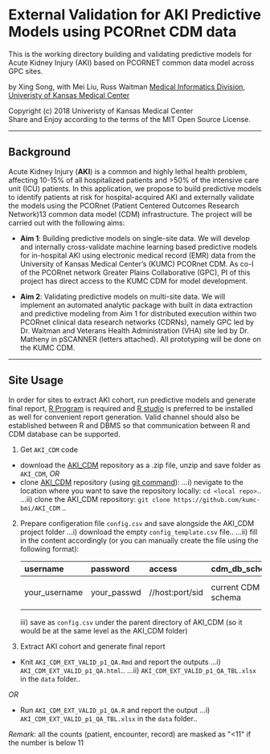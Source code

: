 External Validation for AKI Predictive Models using PCORnet CDM data
=====================================================================

This is the working directory building and validating predictive models for Acute Kidney Injury (AKI) based on PCORNET common data model across GPC sites.

by Xing Song, with Mei Liu, Russ Waitman
[Medical Informatics Division, Univeristy of Kansas Medical Center][MI]

[MI]: http://informatics.kumc.edu/

Copyright (c) 2018 Univeristy of Kansas Medical Center  
Share and Enjoy according to the terms of the MIT Open Source License.

***

## Background

Acute Kidney Injury (**AKI**) is a common and highly lethal health problem, affecting 10-15% of all hospitalized patients and >50% of the intensive care unit (ICU) patients. In this application, we propose to build predictive models to identify patients at risk for hospital-acquired AKI and externally validate the models using the PCORnet (Patient Centered Outcomes Research Network)13 common data model (CDM) infrastructure. The project will be carried out with the following aims:

* **Aim 1**: Building predictive models on single-site data. We will develop and internally cross-validate machine learning based predictive models for in-hospital AKI using electronic medical record (EMR) data from the University of Kansas Medical Center’s (KUMC) PCORnet CDM. As co-I of the PCORnet network Greater Plains Collaborative (GPC), PI of this project has direct access to the KUMC CDM for model development.
 
* **Aim 2**: Validating predictive models on multi-site data. We will implement an automated analytic package with built in data extraction and predictive modeling from Aim 1 for distributed execution within two PCORnet clinical data research networks (CDRNs), namely GPC led by Dr. Waitman and Veterans Health Administration (VHA) site led by Dr. Matheny in pSCANNER (letters attached). All prototyping will be done on the KUMC CDM.

***

## Site Usage
In order for sites to extract AKI cohort, run predictive models and generate final report, [R Program] is required and [R studio] is preferred to be installed as well for convenient report generation. Valid channel should also be established between R and DBMS so that communication between R and CDM database can be supported. 

[R Program]: https://www.r-project.org/
[R studio]: https://www.rstudio.com/

1. Get `AKI_CDM` code
  - download the [AKI_CDM] repository as a .zip file, unzip and save folder as `AKI_CDM`, *OR*
  - clone [AKI_CDM] repository (using [git command]): 
      ...i) nevigate to the location where you want to save the repository locally: `cd <local repo>`.. 
      ...ii) clone the AKI_CDM repository: `git clone https://github.com/kumc-bmi/AKI_CDM` ..


2. Prepare configeration file `config.csv` and save alongside the AKI_CDM project folder
      ...i) download the empty `config_template.csv` file..
      ...ii) fill in the content accordingly (or you can manually create the file using the following format):
    
    |username     |password    |access         |cdm_db_schema     |cdm_db_server         |oracle_temp_schema                            |
    |:------------|:-----------|:--------------|:-----------------|:---------------------|:---------------------------------------------|
    |your_username|your_passwd |//host:port/sid|current CDM schema|sid where CDM is saved|schema where intermediate tables will be saved|
    
      iii) save as `config.csv` under the parent directory of AKI_CDM (so it would be at the same level as the AKI_CDM folder)

[AKI_CDM]: https://github.com/kumc-bmi/AKI_CDM
[git command]: https://git-scm.com/book/en/v2/Git-Basics-Getting-a-Git-Repository



3. Extract AKI cohort and generate final report
  - Knit `AKI_CDM_EXT_VALID_p1_QA.Rmd` and report the outputs 
    ...i) `AKI_CDM_EXT_VALID_p1_QA.html`.. 
    ...ii) `AKI_CDM_EXT_VALID_p1_QA_TBL.xlsx` in the `data` folder.. 
    
  *OR*
  - Run `AKI_CDM_EXT_VALID_p1_QA.R` and report the output 
    ...i) `AKI_CDM_EXT_VALID_p1_QA_TBL.xlsx` in the `data` folder.. 


*Remark*: all the counts (patient, encounter, record) are masked as "<11" if the number is below 11

